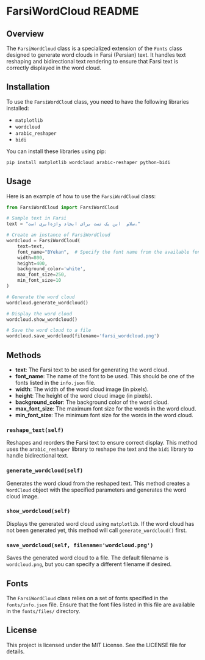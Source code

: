 # FarsiWordCloud README

## Overview

The `FarsiWordCloud` class is a specialized extension of the `Fonts` class designed to generate word clouds in Farsi (Persian) text. It handles text reshaping and bidirectional text rendering to ensure that Farsi text is correctly displayed in the word cloud.

## Installation

To use the `FarsiWordCloud` class, you need to have the following libraries installed:

- `matplotlib`
- `wordcloud`
- `arabic_reshaper`
- `bidi`

You can install these libraries using pip:

```bash
pip install matplotlib wordcloud arabic-reshaper python-bidi
```

## Usage

Here is an example of how to use the `FarsiWordCloud` class:

```python
from FarsiWordCloud import FarsiWordCloud

# Sample text in Farsi
text = "سلام  این یک تست برای ایجاد واژه‌ابری است."

# Create an instance of FarsiWordCloud
wordcloud = FarsiWordCloud(
    text=text,
    font_name="BYekan",  # Specify the font name from the available fonts
    width=800,
    height=400,
    background_color='white',
    max_font_size=250,
    min_font_size=10
)

# Generate the word cloud
wordcloud.generate_wordcloud()

# Display the word cloud
wordcloud.show_wordcloud()

# Save the word cloud to a file
wordcloud.save_wordcloud(filename='farsi_wordcloud.png')
```

## Methods



- **text**: The Farsi text to be used for generating the word cloud.
- **font_name**: The name of the font to be used. This should be one of the fonts listed in the `info.json` file.
- **width**: The width of the word cloud image (in pixels).
- **height**: The height of the word cloud image (in pixels).
- **background_color**: The background color of the word cloud.
- **max_font_size**: The maximum font size for the words in the word cloud.
- **min_font_size**: The minimum font size for the words in the word cloud.

### `reshape_text(self)`

Reshapes and reorders the Farsi text to ensure correct display. This method uses the `arabic_reshaper` library to reshape the text and the `bidi` library to handle bidirectional text.

### `generate_wordcloud(self)`

Generates the word cloud from the reshaped text. This method creates a `WordCloud` object with the specified parameters and generates the word cloud image.

### `show_wordcloud(self)`

Displays the generated word cloud using `matplotlib`. If the word cloud has not been generated yet, this method will call `generate_wordcloud()` first.

### `save_wordcloud(self, filename='wordcloud.png')`

Saves the generated word cloud to a file. The default filename is `wordcloud.png`, but you can specify a different filename if desired.

## Fonts

The `FarsiWordCloud` class relies on a set of fonts specified in the `fonts/info.json` file. Ensure that the font files listed in this file are available in the `fonts/files/` directory.

## License

This project is licensed under the MIT License. See the LICENSE file for details.